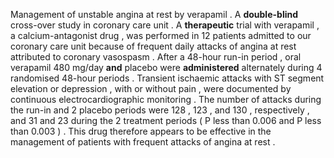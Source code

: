 Management of unstable angina at rest by verapamil . A **double-blind** cross-over study in coronary care unit . A **therapeutic** trial with verapamil , a calcium-antagonist drug , was performed in 12 patients admitted to our coronary care unit because of frequent daily attacks of angina at rest attributed to coronary vasospasm . After a 48-hour run-in period , oral verapamil 480 mg/day **and** placebo were **administered** alternately during 4 randomised 48-hour periods . Transient ischaemic attacks with ST segment elevation or depression , with or without pain , were documented by continuous electrocardiographic monitoring . The number of attacks during the run-in and 2 placebo periods were 128 , 123 , and 130 , respectively , and 31 and 23 during the 2 treatment periods ( P less than 0.006 and P less than 0.003 ) . This drug therefore appears to be effective in the management of patients with frequent attacks of angina at rest . 